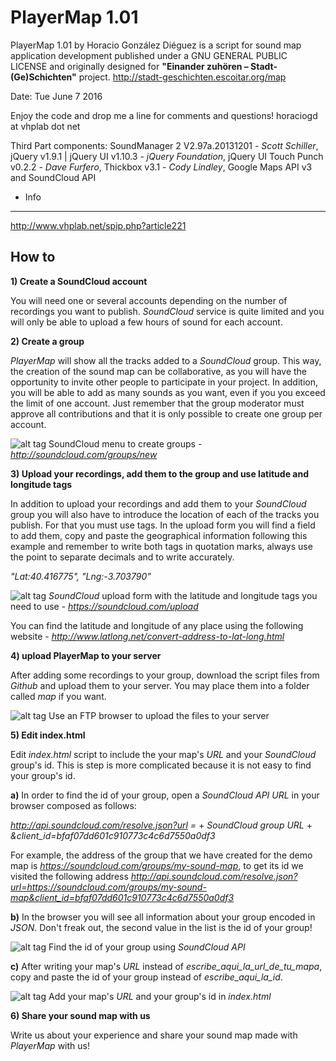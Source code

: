PlayerMap 1.01
==============

PlayerMap 1.01 by Horacio González Diéguez is a script for sound map application development published under a GNU GENERAL PUBLIC LICENSE and originally designed for **"Einander zuhören – Stadt-(Ge)Schichten"** project.
http://stadt-geschichten.escoitar.org/map

Date: Tue June 7 2016

Enjoy the code and drop me a line for comments and questions!
horaciogd at vhplab dot net

Third Part components: SoundManager 2 V2.97a.20131201 - *Scott Schiller*, jQuery v1.9.1 | jQuery UI v1.10.3 - *jQuery Foundation*, jQuery UI Touch Punch v0.2.2 - *Dave Furfero*, Thickbox v3.1 - *Cody Lindley*, Google Maps API v3 and SoundCloud API


+ Info
------
http://www.vhplab.net/spip.php?article221


How to
------


**1) Create a SoundCloud account**

You will need one or several accounts depending on the number of recordings you want to publish. *SoundCloud* service is quite limited and you will only be able to upload a few hours of sound for each account.


**2) Create a group**

*PlayerMap* will show all the tracks added to a *SoundCloud* group. This way, the creation of the sound map can be collaborative, as you will have the opportunity to invite other people to participate in your project. In addition,  you will be able to add as many sounds as you want, even if you you exceed the limit of one account. Just remember that the group moderator must approve all contributions and that it is only possible to create one group per account.

![alt tag](http://www.vhplab.net/PlayerMap/readme/playermap_00.png)
SoundCloud menu to create groups - *http://soundcloud.com/groups/new*


**3) Upload your recordings, add them to the group and use latitude and longitude tags**

In addition to upload your recordings and add them to your *SoundCloud* group you will also have to introduce the location of each of the tracks you publish. For that you must use tags. In the upload form you will find a field to add them, copy and paste the geographical information following this example and remember to write both tags in quotation marks, always use the point to separate decimals and to write accurately.

*"Lat:40.416775", "Lng:-3.703790"*

![alt tag](http://www.vhplab.net/PlayerMap/readme/playermap_01.png)
*SoundCloud* upload form with the latitude and longitude tags you need to use - *https://soundcloud.com/upload*

You can find the latitude and longitude of any place using the following website - *http://www.latlong.net/convert-address-to-lat-long.html*


**4) upload PlayerMap to your server**

After adding some recordings to your group, download the script files from *Github* and upload them to your server. You may place them into a folder called *map* if you want.

![alt tag](http://www.vhplab.net/PlayerMap/readme/playermap_02.png)
Use an FTP browser to upload the files to your server


**5) Edit index.html**

Edit *index.html* script to include the your map's *URL* and your *SoundCloud* group's id. This is step is more complicated because it is not easy to find your group's id.

**a)** In order to find the id of your group, open a *SoundCloud API URL* in your browser composed as follows:

*http://api.soundcloud.com/resolve.json?url =*
+
*SoundCloud group URL*
+
*&client_id=bfaf07dd601c910773c4c6d7550a0df3*

For example, the address of the group that we have created for the demo map is *https://soundcloud.com/groups/my-sound-map*, to get its id we visited the following address *http://api.soundcloud.com/resolve.json?url=https://soundcloud.com/groups/my-sound-map&client_id=bfaf07dd601c910773c4c6d7550a0df3*

**b)** In the browser you will see all information about your group encoded in *JSON*. Don't freak out, the second value in the list is the id of your group!

![alt tag](http://www.vhplab.net/PlayerMap/readme/playermap_03.png)
Find the id of your group using *SoundCloud API*

**c)** After writing  your map's *URL* instead of *escribe_aqui_la_url_de_tu_mapa*, copy and paste the id of your group instead of *escribe_aqui_la_id*. 

![alt tag](http://www.vhplab.net/PlayerMap/readme/playermap_04.png)
Add your map's *URL* and your group's id in *index.html*


**6) Share your sound map with us**

Write us about your experience and share your sound map made with *PlayerMap* with us!

